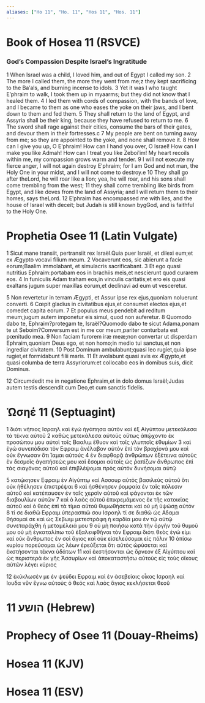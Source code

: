 ```yaml
---
aliases: ["Ho 11", "Ho. 11", "Hos 11", "Hos. 11"]
---
```



# Book of Hosea 11 (RSVCE)

### God’s Compassion Despite Israel’s Ingratitude
1 When Israel was a child, I loved him, and out of Egypt I called my son.
2 The more I called them, the more they went from me;z they kept sacrificing to the Baʹals, and burning incense to idols.
3 Yet it was I who taught Eʹphraim to walk, I took them up in myaarms; but they did not know that I healed them.
4 I led them with cords of compassion, with the bands of love, and I became to them as one who eases the yoke on their jaws, and I bent down to them and fed them.
5 They shall return to the land of Egypt, and Assyria shall be their king, because they have refused to return to me.
6 The sword shall rage against their cities, consume the bars of their gates, and devour them in their fortresses.c
7 My people are bent on turning away from me; so they are appointed to the yoke, and none shall remove it.
8 How can I give you up, O Eʹphraim! How can I hand you over, O Israel! How can I make you like Admah! How can I treat you like Zeboiʹim! My heart recoils within me, my compassion grows warm and tender.
9 I will not execute my fierce anger, I will not again destroy Eʹphraim; for I am God and not man, the Holy One in your midst, and I will not come to destroy.e
10 They shall go after theLord, he will roar like a lion; yea, he will roar, and his sons shall come trembling from the west;
11 they shall come trembling like birds from Egypt, and like doves from the land of Assyria; and I will return them to their homes, says theLord.
12 Eʹphraim has encompassed me with lies, and the house of Israel with deceit; but Judah is still known bygGod, and is faithful to the Holy One.


# Prophetia Osee 11 (Latin Vulgate)

1 Sicut mane transiit, pertransiit rex Israël.Quia puer Israël, et dilexi eum;et ex Ægypto vocavi filium meum.
2 Vocaverunt eos, sic abierunt a facie eorum;Baalim immolabant, et simulacris sacrificabant.
3 Et ego quasi nutritius Ephraim:portabam eos in brachiis meis,et nescierunt quod curarem eos.
4 In funiculis Adam traham eos,in vinculis caritatis;et ero eis quasi exaltans jugum super maxillas eorum,et declinavi ad eum ut vesceretur.

5 Non revertetur in terram Ægypti, et Assur ipse rex ejus,quoniam noluerunt converti.
6 Cœpit gladius in civitatibus ejus,et consumet electos ejus,et comedet capita eorum.
7 Et populus meus pendebit ad reditum meum;jugum autem imponetur eis simul, quod non auferetur.
8 Quomodo dabo te, Ephraim?protegam te, Israël?Quomodo dabo te sicut Adama,ponam te ut Seboim?Conversum est in me cor meum,pariter conturbata est pœnitudo mea.
9 Non faciam furorem iræ meæ;non convertar ut disperdam Ephraim,quoniam Deus ego, et non homo;in medio tui sanctus,et non ingrediar civitatem.
10 Post Dominum ambulabunt;quasi leo rugiet,quia ipse rugiet,et formidabunt filii maris.
11 Et avolabunt quasi avis ex Ægypto,et quasi columba de terra Assyriorum:et collocabo eos in domibus suis, dicit Dominus.

12 Circumdedit me in negatione Ephraim,et in dolo domus Israël;Judas autem testis descendit cum Deo,et cum sanctis fidelis.


# Ὡσηέ 11 (Septuagint)

1 διότι νήπιος Ισραηλ καὶ ἐγὼ ἠγάπησα αὐτὸν καὶ ἐξ Αἰγύπτου μετεκάλεσα τὰ τέκνα αὐτοῦ
2 καθὼς μετεκάλεσα αὐτούς οὕτως ἀπῴχοντο ἐκ προσώπου μου αὐτοὶ τοῖς Βααλιμ ἔθυον καὶ τοῖς γλυπτοῖς ἐθυμίων
3 καὶ ἐγὼ συνεπόδισα τὸν Εφραιμ ἀνέλαβον αὐτὸν ἐπὶ τὸν βραχίονά μου καὶ οὐκ ἔγνωσαν ὅτι ἴαμαι αὐτούς
4 ἐν διαφθορᾷ ἀνθρώπων ἐξέτεινα αὐτοὺς ἐν δεσμοῖς ἀγαπήσεώς μου καὶ ἔσομαι αὐτοῖς ὡς ῥαπίζων ἄνθρωπος ἐπὶ τὰς σιαγόνας αὐτοῦ καὶ ἐπιβλέψομαι πρὸς αὐτόν δυνήσομαι αὐτῷ

5 κατῴκησεν Εφραιμ ἐν Αἰγύπτῳ καὶ Ασσουρ αὐτὸς βασιλεὺς αὐτοῦ ὅτι οὐκ ἠθέλησεν ἐπιστρέψαι
6 καὶ ἠσθένησεν ῥομφαία ἐν ταῖς πόλεσιν αὐτοῦ καὶ κατέπαυσεν ἐν ταῖς χερσὶν αὐτοῦ καὶ φάγονται ἐκ τῶν διαβουλίων αὐτῶν
7 καὶ ὁ λαὸς αὐτοῦ ἐπικρεμάμενος ἐκ τῆς κατοικίας αὐτοῦ καὶ ὁ θεὸς ἐπὶ τὰ τίμια αὐτοῦ θυμωθήσεται καὶ οὐ μὴ ὑψώσῃ αὐτόν
8 τί σε διαθῶ Εφραιμ ὑπερασπιῶ σου Ισραηλ τί σε διαθῶ ὡς Αδαμα θήσομαί σε καὶ ὡς Σεβωιμ μετεστράφη ἡ καρδία μου ἐν τῷ αὐτῷ συνεταράχθη ἡ μεταμέλειά μου
9 οὐ μὴ ποιήσω κατὰ τὴν ὀργὴν τοῦ θυμοῦ μου οὐ μὴ ἐγκαταλίπω τοῦ ἐξαλειφθῆναι τὸν Εφραιμ διότι θεὸς ἐγώ εἰμι καὶ οὐκ ἄνθρωπος ἐν σοὶ ἅγιος καὶ οὐκ εἰσελεύσομαι εἰς πόλιν
10 ὀπίσω κυρίου πορεύσομαι ὡς λέων ἐρεύξεται ὅτι αὐτὸς ὠρύσεται καὶ ἐκστήσονται τέκνα ὑδάτων
11 καὶ ἐκστήσονται ὡς ὄρνεον ἐξ Αἰγύπτου καὶ ὡς περιστερὰ ἐκ γῆς Ἀσσυρίων καὶ ἀποκαταστήσω αὐτοὺς εἰς τοὺς οἴκους αὐτῶν λέγει κύριος

12 ἐκύκλωσέν με ἐν ψεύδει Εφραιμ καὶ ἐν ἀσεβείαις οἶκος Ισραηλ καὶ Ιουδα νῦν ἔγνω αὐτοὺς ὁ θεός καὶ λαὸς ἅγιος κεκλήσεται θεοῦ


# 11 הושע (Hebrew)


# Prophecy of Osee 11 (Douay-Rheims)


# Hosea 11 (KJV)


# Hosea 11 (ESV)

